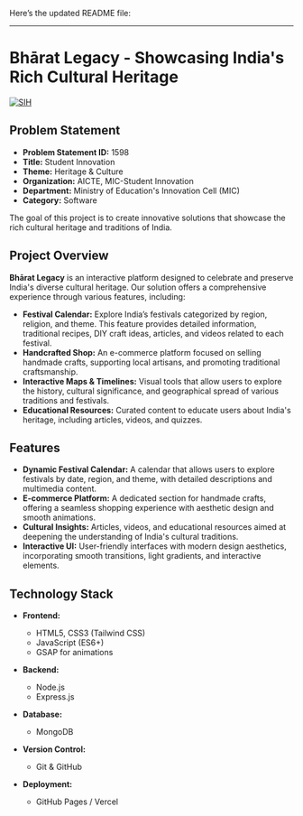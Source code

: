 Here’s the updated README file:

---

# Bhārat Legacy - Showcasing India's Rich Cultural Heritage

[![SIH](https://img.shields.io/badge/Smart%20India%20Hackathon-2024-green.svg)](https://www.sih.gov.in/)

## Problem Statement

- **Problem Statement ID:** 1598  
- **Title:** Student Innovation  
- **Theme:** Heritage & Culture  
- **Organization:** AICTE, MIC-Student Innovation  
- **Department:** Ministry of Education's Innovation Cell (MIC)  
- **Category:** Software  

The goal of this project is to create innovative solutions that showcase the rich cultural heritage and traditions of India.

## Project Overview

**Bhārat Legacy** is an interactive platform designed to celebrate and preserve India's diverse cultural heritage. Our solution offers a comprehensive experience through various features, including:

- **Festival Calendar:** Explore India’s festivals categorized by region, religion, and theme. This feature provides detailed information, traditional recipes, DIY craft ideas, articles, and videos related to each festival.
- **Handcrafted Shop:** An e-commerce platform focused on selling handmade crafts, supporting local artisans, and promoting traditional craftsmanship.
- **Interactive Maps & Timelines:** Visual tools that allow users to explore the history, cultural significance, and geographical spread of various traditions and festivals.
- **Educational Resources:** Curated content to educate users about India's heritage, including articles, videos, and quizzes.

## Features

- **Dynamic Festival Calendar:** A calendar that allows users to explore festivals by date, region, and theme, with detailed descriptions and multimedia content.
- **E-commerce Platform:** A dedicated section for handmade crafts, offering a seamless shopping experience with aesthetic design and smooth animations.
- **Cultural Insights:** Articles, videos, and educational resources aimed at deepening the understanding of India's cultural traditions.
- **Interactive UI:** User-friendly interfaces with modern design aesthetics, incorporating smooth transitions, light gradients, and interactive elements.

## Technology Stack

- **Frontend:**
  - HTML5, CSS3 (Tailwind CSS)
  - JavaScript (ES6+)
  - GSAP for animations

- **Backend:**
  - Node.js
  - Express.js

- **Database:**
  - MongoDB

- **Version Control:**
  - Git & GitHub

- **Deployment:**
  - GitHub Pages / Vercel


